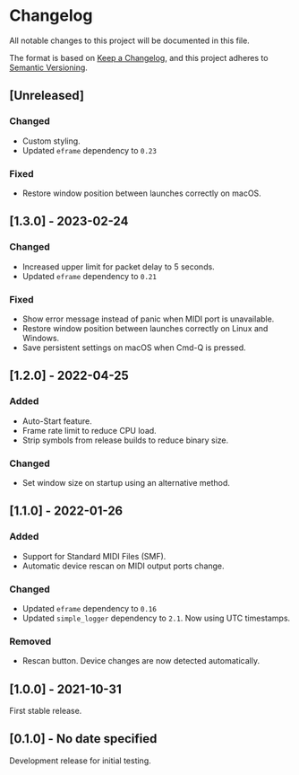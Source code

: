 # Changelog

All notable changes to this project will be documented in this file.

The format is based on [Keep a Changelog](https://keepachangelog.com/en/1.0.0/),
and this project adheres to [Semantic Versioning](https://semver.org/spec/v2.0.0.html).

## [Unreleased]

### Changed

- Custom styling.
- Updated `eframe` dependency to `0.23`

### Fixed

- Restore window position between launches correctly on macOS.

## [1.3.0] - 2023-02-24

### Changed

- Increased upper limit for packet delay to 5 seconds.
- Updated `eframe` dependency to `0.21`

### Fixed

- Show error message instead of panic when MIDI port is unavailable.
- Restore window position between launches correctly on Linux and Windows.
- Save persistent settings on macOS when Cmd-Q is pressed.

## [1.2.0] - 2022-04-25

### Added

- Auto-Start feature.
- Frame rate limit to reduce CPU load.
- Strip symbols from release builds to reduce binary size.

### Changed

- Set window size on startup using an alternative method.

## [1.1.0] - 2022-01-26

### Added

- Support for Standard MIDI Files (SMF).
- Automatic device rescan on MIDI output ports change.

### Changed

- Updated `eframe` dependency to `0.16`
- Updated `simple_logger` dependency to `2.1`. Now using UTC timestamps.

### Removed

- Rescan button. Device changes are now detected automatically.

## [1.0.0] - 2021-10-31

First stable release.

## [0.1.0] - No date specified

Development release for initial testing.
